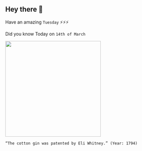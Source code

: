 ## Hey there 👋
Have an amazing `Tuesday` ⚡⚡⚡

Did you know Today on `14th of March`
 
 [<img src="https://i0.wp.com/todayincthistory.com/wp-content/uploads/2019/03/03-14-Cotton-Gin-HW-1869.png" width="300" />](https://www.history.com/topics/inventions/cotton-gin-and-eli-whitney#:~:text=In%201794%2C%20U.S.%2Dborn%20inventor,had%20become%20America's%20leading%20export.) 
 ```
“The cotton gin was patented by Eli Whitney.” (Year: 1794)
```
